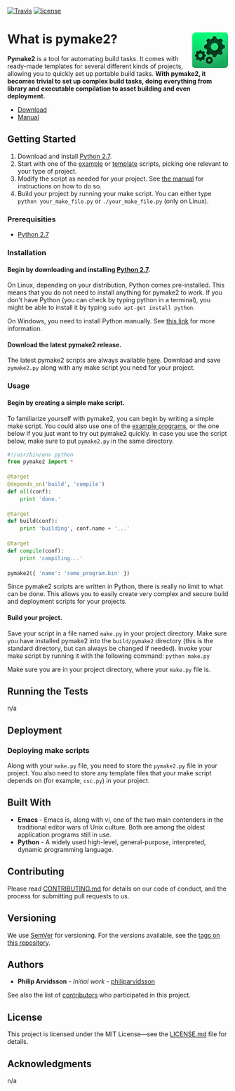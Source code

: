 [![Travis](https://img.shields.io/travis/philiparvidsson/pymake2.svg)](https://travis-ci.org/philiparvidsson/pymake2) [![license](https://img.shields.io/github/license/philiparvidsson/pymake2.svg)](https://en.wikipedia.org/wiki/MIT_License)


# What is pymake2? <img align="right" src="assets/images/pymake2-logo.png">

**Pymake2** is a tool for automating build tasks. It comes with ready-made templates for several different kinds of projects, allowing you to quickly set up portable build tasks. **With pymake2, it becomes trivial to set up complex build tasks, doing everything from library and executable compilation to asset building and even deployment.**

* [Download](https://github.com/philiparvidsson/pymake2/releases/)
* [Manual](docs/manual.md)

## Getting Started

1. Download and install [Python 2.7](https://www.python.org/downloads/).
2. Start with one of the [example](examples) or [template](templates) scripts, picking one relevant to your type of project.
3. Modify the script as needed for your project. See [the manual](docs/manual.md) for instructions on how to do so.
3. Build your project by running your make script. You can either type `python your_make_file.py` or `./your_make_file.py` (only on Linux).

### Prerequisities

* [Python 2.7](https://wiki.python.org/moin/BeginnersGuide/Download)

### Installation

#### Begin by downloading and installing [Python 2.7](https://www.python.org/downloads/).
On Linux, depending on your distribution, Python comes pre-installed. This means that you do not need to install anything for pymake2 to work. If you don't have Python (you can check by typing python in a terminal), you might be able to install it by typing `sudo apt-get install python`.

On Windows, you need to install Python manually. See [this link](https://wiki.python.org/moin/BeginnersGuide/Download) for more information.

#### Download the latest pymake2 release.
The latest pymake2 scripts are always available [here](https://github.com/philiparvidsson/pymake2/releases/). Download and save `pymake2.py` along with any make script you need for your project.

### Usage

#### Begin by creating a simple make script.
To familiarize yourself with pymake2, you can begin by writing a simple make script. You could also use one of the [example programs](examples), or the one below if you just want to try out pymake2 quickly. In case you use the script below, make sure to put `pymake2.py` in the same directory.

```python
#!/usr/bin/env python
from pymake2 import *

@target
@depends_on('build', 'compile')
def all(conf):
    print 'done.'

@target
def build(conf):
    print 'building', conf.name + '...'

@target
def compile(conf):
    print 'compiling...'

pymake2({ 'name': 'some_program.bin' })
```

Since pymake2 scripts are written in Python, there is really no limit to what can be done. This allows you to easily create very complex and secure build and deployment scripts for your projects.

#### Build your project.
Save your script in a file named `make.py` in your project directory. Make sure you have installed pymake2 into the `build/pymake2` directory (this is the standard directory, but can always be changed if needed). Invoke your make script by running it with the following command: `python make.py`

Make sure you are in your project directory, where your `make.py` file is.

## Running the Tests

n/a

## Deployment

### Deploying make scripts

Along with your `make.py` file, you need to store the `pymake2.py` file in your project. You also need to store any template files that your make script depends on (for example, `csc.py`) in your project.

## Built With

* **Emacs** - Emacs is, along with vi, one of the two main contenders in the traditional editor wars of Unix culture. Both are among the oldest application programs still in use.
* **Python** - A widely used high-level, general-purpose, interpreted, dynamic programming language.

## Contributing

Please read [CONTRIBUTING.md](CONTRIBUTING.md) for details on our code of conduct, and the process for submitting pull requests to us.

## Versioning

We use [SemVer](http://semver.org/) for versioning. For the versions available, see the [tags on this repository](https://github.com/philiparvidsson/pymake2/tags).

## Authors

* **Philip Arvidsson** - *Initial work* - [philiparvidsson](https://github.com/philiparvidsson)

See also the list of [contributors](https://github.com/philiparvidsson/pymake2/contributors) who participated in this project.

## License

This project is licensed under the MIT License—see the [LICENSE.md](LICENSE.md) file for details.

## Acknowledgments

n/a
